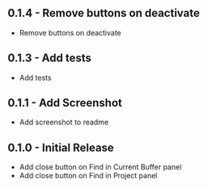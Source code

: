 ## 0.1.4 - Remove buttons on deactivate

- Remove buttons on deactivate

## 0.1.3 - Add tests

- Add tests

## 0.1.1 - Add Screenshot

- Add screenshot to readme

## 0.1.0 - Initial Release

- Add close button on Find in Current Buffer panel
- Add close button on Find in Project panel
